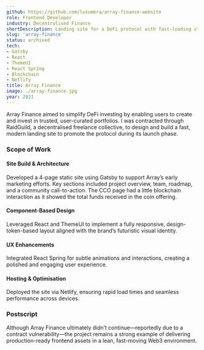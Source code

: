 ```yaml
---
github: https://github.com/luxumbra/array-finance-website
role: Frontend Developer
industry: Decentralised Finance
shortDescription: Landing site for a DeFi protocol with fast-loading static pages.
slug: 'array-finance'
status: archived
tech:
- Gatsby
- React
- ThemeUI
- React Spring
- Blockchain
- Netlify
title: Array Finance
image: ./array-finance.jpg
year: 2021
---
```


Array Finance aimed to simplify DeFi investing by enabling users to create and invest in trusted, user-curated portfolios. I was contracted through RaidGuild, a decentralised freelance collective, to design and build a fast, modern landing site to promote the protocol during its launch phase.

### Scope of Work

#### Site Build & Architecture
Developed a 4-page static site using Gatsby to support Array’s early marketing efforts. Key sections included project overview, team, roadmap, and a community call-to-action. The CCO page had a little blockchain interaction as it showed the total funds received in the coin offering.

#### Component-Based Design
Leveraged React and ThemeUI to implement a fully responsive, design-token-based layout aligned with the brand’s futuristic visual identity.

#### UX Enhancements
Integrated React Spring for subtle animations and interactions, creating a polished and engaging user experience.

#### Hosting & Optimisation
Deployed the site via Netlify, ensuring rapid load times and seamless performance across devices.

### Postscript
Although Array Finance ultimately didn’t continue—reportedly due to a contract vulnerability—the project remains a strong example of delivering production-ready frontend assets in a lean, fast-moving Web3 environment.
